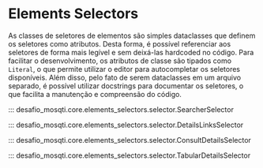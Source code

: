 # Elements Selectors
As classes de seletores de elementos são simples dataclasses que definem os seletores como atributos. Desta forma, é possível referenciar aos seletores de forma mais legível e sem deixá-las hardcoded no código. Para facilitar o desenvolvimento, os atributos de classe são tipados como `Literal`, o que permite utilizar o editor para autocompletar os seletores disponíveis.
Além disso, pelo fato de serem dataclasses em um arquivo separado, é possível utilizar docstrings para documentar os seletores, o que facilita a manutenção e compreensão do código.

::: desafio_mosqti.core.elements_selectors.selector.SearcherSelector

::: desafio_mosqti.core.elements_selectors.selector.DetailsLinksSelector

::: desafio_mosqti.core.elements_selectors.selector.ConsultDetailsSelector

::: desafio_mosqti.core.elements_selectors.selector.TabularDetailsSelector
